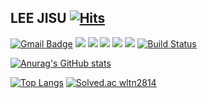 ## LEE JISU   [![Hits](https://hits.seeyoufarm.com/api/count/incr/badge.svg?url=https%3A%2F%2Fgithub.com%2Ftmfrlrkvlek&count_bg=%2379C83D&title_bg=%23555555&icon=&icon_color=%23E7E7E7&title=hits&edge_flat=false)](https://hits.seeyoufarm.com)

[![Gmail Badge](https://img.shields.io/badge/Gmail-d14836?style=flat-square&logo=Gmail&logoColor=white&link=mailto:snugyun01@gmail.com)](mailto:wltn102998@gmail.com) <img src="https://img.shields.io/badge/Swift-CCCCCC?style=flat-square&logo=Swift&logoColor=orange"/></a> <img src="https://img.shields.io/badge/Python-3766AB?style=flat-square&logo=Python&logoColor=white"/></a> <img src="https://img.shields.io/badge/django-092E20?style=flat-square&logo=Django&logoColor=white"/></a> <img src="https://img.shields.io/badge/git-F05032?style=flat-square&logo=git&logoColor=white"/></a> [![](https://img.shields.io/badge/Velog-gray)](https://velog.io/@tmfrlrkvlek) [![Build Status](https://img.shields.io/badge/AboutMe-lightgray)](https://tmfrlrkvlek.notion.site/9ad6be98675c483b815ffcbc45096366) 

[![Anurag's GitHub stats](https://github-readme-stats.vercel.app/api?username=tmfrlrkvlek&theme=dracula)](https://github.com/anuraghazra/github-readme-stats)

[![Top Langs](https://github-readme-stats.vercel.app/api/top-langs/?username=tmfrlrkvlek&layout=compact&theme=dracula)](https://github.com/anuraghazra/github-readme-stats) [![Solved.ac
wltn2814](http://mazassumnida.wtf/api/v2/generate_badge?boj=wltn2814)](https://solved.ac/wltn2814)
